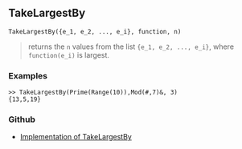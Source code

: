 ## TakeLargestBy

```
TakeLargestBy({e_1, e_2, ..., e_i}, function, n) 
```

> returns the `n` values from the list `{e_1, e_2, ..., e_i}`, where `function(e_i)` is largest.

### Examples

```
>> TakeLargestBy(Prime(Range(10)),Mod(#,7)&, 3) 
{13,5,19}
```

### Github

* [Implementation of TakeLargestBy](https://github.com/axkr/symja_android_library/blob/master/symja_android_library/matheclipse-core/src/main/java/org/matheclipse/core/builtin/ListFunctions.java#L7628) 
